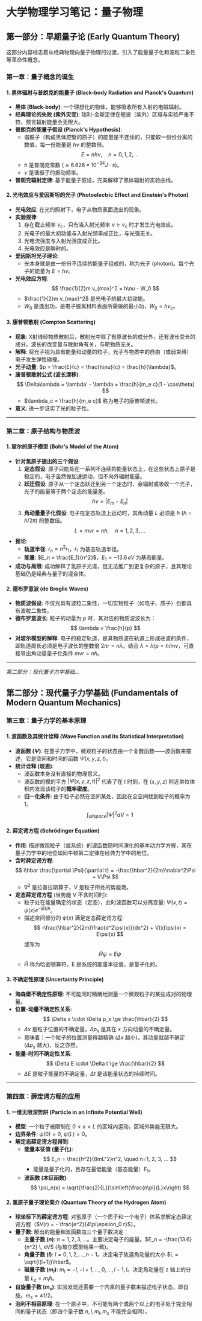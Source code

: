# 大学物理学习笔记：量子物理

## 第一部分：早期量子论 (Early Quantum Theory)

这部分内容标志着从经典物理向量子物理的过渡，引入了能量量子化和波粒二象性等革命性概念。

### 第一章：量子概念的诞生

#### 1. 黑体辐射与普朗克的能量子 (Black-body Radiation and Planck's Quantum)

- **黑体 (Black-body)**: 一个理想化的物体，能够吸收所有入射的电磁辐射。
- **经典理论的失败 (紫外灾变)**: 瑞利-金斯定律在短波（紫外）区域与实验严重不符，预言辐射能量会无限大。
- **普朗克的能量子假设 (Planck's Hypothesis)**:
  - 谐振子（构成黑体腔壁的原子）的能量是不连续的，只能取一份份分离的数值，每一份能量是 $h\nu$ 的整数倍。
  $$ E = nh\nu, \quad n = 0, 1, 2, ... $$
  - $h$ 是普朗克常数 ($\approx 6.626 \times 10^{-34} J \cdot s$)。
  - $\nu$ 是谐振子的振动频率。
- **普朗克辐射定律**: 基于能量子假设，完美解释了黑体辐射的实验曲线。

#### 2. 光电效应与爱因斯坦的光子 (Photoelectric Effect and Einstein's Photon)

- **光电效应**: 在光的照射下，电子从物质表面逸出的现象。
- **实验规律**:
  1.  存在截止频率 $\nu_c$，只有当入射光频率 $\nu \ge \nu_c$ 时才发生光电效应。
  2.  光电子的最大初动能与入射光频率成正比，与光强无关。
  3.  光电流强度与入射光强度成正比。
  4.  光电效应是瞬时的。
- **爱因斯坦光子理论**:
  - 光本身就是由一份份不连续的能量子组成的，称为光子 (photon)。每个光子的能量为 $E = h\nu$。
- **光电效应方程**:
  $$ \frac{1}{2}m v_{max}^2 = h\nu - W_0 $$
  - $\frac{1}{2}m v_{max}^2$ 是光电子的最大初动能。
  - $W_0$ 是逸出功，是电子脱离材料表面所需做的最小功，$W_0 = h\nu_c$。

#### 3. 康普顿散射 (Compton Scattering)

- **现象**: X射线经物质散射后，散射光中除了有原波长的成分外，还有波长变长的成分。波长的改变量与散射角有关，与靶物质无关。
- **解释**: 将光子视为具有能量和动量的粒子，光子与物质中的自由（或弱束缚）电子发生弹性碰撞。
- **光子动量**: $p = \frac{E}{c} = \frac{h\nu}{c} = \frac{h}{\lambda}$。
- **康普顿散射公式 (波长漂移)**:
  $$ \Delta\lambda = \lambda' - \lambda = \frac{h}{m_e c}(1 - \cos\theta) $$
  - $\lambda_c = \frac{h}{m_e c}$ 称为电子的康普顿波长。
- **意义**: 进一步证实了光的粒子性。

---

### 第二章：原子结构与物质波

#### 1. 玻尔的原子模型 (Bohr's Model of the Atom)

- **针对氢原子提出的三个假设**:
  1.  **定态假设**: 原子只能处在一系列不连续的能量状态上，在这些状态上原子是稳定的，电子虽然做加速运动，但不向外辐射能量。
  2.  **跃迁假设**: 原子从一个定态跃迁到另一个定态时，会辐射或吸收一个光子，光子的能量等于两个定态的能量差。
      $$ h\nu = |E_m - E_n| $$
  3.  **角动量量子化假设**: 电子在定态轨道上运动时，其角动量 $L$ 必须是 $\hbar$ ($\hbar = h/2\pi$) 的整数倍。
      $$ L = mvr = n\hbar, \quad n = 1, 2, 3, ... $$
- **推论**:
  - **轨道半径**: $r_n = n^2 r_1$，$r_1$ 为基态轨道半径。
  - **能量**: $E_n = \frac{E_1}{n^2}$，$E_1 = -13.6 \, eV$ 为基态能量。
- **成功与局限**: 成功解释了氢原子光谱，但无法推广到更复杂的原子，且其理论基础仍是经典与量子的混合体。

#### 2. 德布罗意波 (de Broglie Waves)

- **物质波假设**: 不仅光具有波粒二象性，一切实物粒子（如电子、质子）也都具有波粒二象性。
- **德布罗意波长**: 粒子的动量为 $p$ 时，其对应的物质波波长为：
  $$ \lambda = \frac{h}{p} $$
- **对玻尔模型的解释**: 电子的稳定轨道，是其物质波在轨道上形成驻波的条件，即轨道周长必须是电子波长的整数倍 $2\pi r = n\lambda$。结合 $\lambda = h/p = h/mv$，可直接导出角动量量子化条件 $mvr = n\hbar$。

---

*第二部分：现代量子力学基础...*

## 第二部分：现代量子力学基础 (Fundamentals of Modern Quantum Mechanics)

### 第三章：量子力学的基本原理

#### 1. 波函数及其统计诠释 (Wave Function and its Statistical Interpretation)

- **波函数 ($\Psi$)**: 在量子力学中，微观粒子的状态由一个复数函数——波函数来描述，它是空间和时间的函数 $\Psi(x, y, z, t)$。
- **统计诠释 (玻恩)**:
  - 波函数本身没有直接的物理意义。
  - 波函数的模的平方 $|\Psi(x,y,z,t)|^2$ 代表了在 $t$ 时刻，在 $(x,y,z)$ 附近单位体积内发现该粒子的**概率密度**。
  - **归一化条件**: 由于粒子必然在空间某处，因此在全空间找到粒子的概率为1。
    $$ \int_{all space} |\Psi|^2 dV = 1 $$

#### 2. 薛定谔方程 (Schrödinger Equation)

- **作用**: 描述微观粒子（或系统）的波函数随时间演化的基本动力学方程，其在量子力学中的地位如同牛顿第二定律在经典力学中的地位。
- **含时薛定谔方程**:
  $$ i\hbar \frac{\partial \Psi}{\partial t} = -\frac{\hbar^2}{2m}\nabla^2\Psi + V\Psi $$
  - $\nabla^2$ 是拉普拉斯算子，V 是粒子所处的势能场。
- **定态薛定谔方程** (当势能 $V$ 不含时间时):
  - 粒子处在能量确定的状态（定态），此时波函数可以分离变量: $\Psi(x,t) = \psi(x)e^{-iEt/\hbar}$。
  - 描述空间部分的 $\psi(x)$ 满足定态薛定谔方程:
    $$ -\frac{\hbar^2}{2m}\frac{d^2\psi(x)}{dx^2} + V(x)\psi(x) = E\psi(x) $$
    或写为
    $$ \hat{H}\psi = E\psi $$
  - $\hat{H}$ 称为哈密顿算符，E 是系统的能量本征值，是量子化的。

#### 3. 不确定性原理 (Uncertainty Principle)

- **海森堡不确定性原理**: 不可能同时精确地测量一个微观粒子的某些成对的物理量。
- **位置-动量不确定性关系**:
  $$ \Delta x \cdot \Delta p_x \ge \frac{\hbar}{2} $$
  - $\Delta x$ 是粒子位置的不确定量，$\Delta p_x$ 是其在 x 方向动量的不确定量。
  - 意味着：一个粒子的位置测量得越精确 ($\Delta x$ 越小)，其动量就越不确定 ($\Delta p_x$ 越大)，反之亦然。
- **能量-时间不确定性关系**:
  $$ \Delta E \cdot \Delta t \ge \frac{\hbar}{2} $$
  - $\Delta E$ 是粒子能量的不确定量，$\Delta t$ 是该能量状态的持续时间。

---

### 第四章：薛定谔方程的应用

#### 1. 一维无限深势阱 (Particle in an Infinite Potential Well)

- **模型**: 一个粒子被限制在 $0 < x < L$ 的区域内运动，区域外势能无限大。
- **边界条件**: $\psi(0) = 0$, $\psi(L) = 0$。
- **解定态薛定谔方程得到**:
  - **能量本征值 (量子化)**:
    $$ E_n = \frac{h^2}{8mL^2}n^2, \quad n=1, 2, 3, ... $$
    - 能量是量子化的，且存在最低能量（基态能量）$E_1$。
  - **波函数 (本征函数)**:
    $$ \psi_n(x) = \sqrt{\frac{2}{L}}\sin\left(\frac{n\pi}{L}x\right) $$

#### 2. 氢原子量子理论简介 (Quantum Theory of the Hydrogen Atom)

- **球坐标下的薛定谔方程**: 对氢原子（一个质子和一个电子）体系求解定态薛定谔方程（$V(r) = - \frac{e^2}{4\pi\epsilon_0 r}$）。
- **量子数**: 解出的能量和波函数由三个量子数决定：
  - **主量子数 ($n$)**: $n=1, 2, 3, ...$。主要决定电子的能量。$E_n = -\frac{13.6}{n^2} \, eV$ (与玻尔模型结果一致)。
  - **角量子数 ($l$)**: $l=0, 1, 2, ..., n-1$。决定电子轨道角动量的大小 $L = \sqrt{l(l+1)}\hbar$。
  - **磁量子数 ($m_l$)**: $m_l = -l, -l+1, ..., 0, ..., l-1, l$。决定角动量在 z 轴上的分量 $L_z = m_l \hbar$。
- **自旋量子数 ($m_s$)**: 实验发现还需要一个内禀的量子数来描述电子状态，即自旋。$m_s = \pm 1/2$。
- **泡利不相容原理**: 在一个原子中，不可能有两个或两个以上的电子处于完全相同的量子状态（即四个量子数 $n, l, m_l, m_s$ 不能完全相同）。 